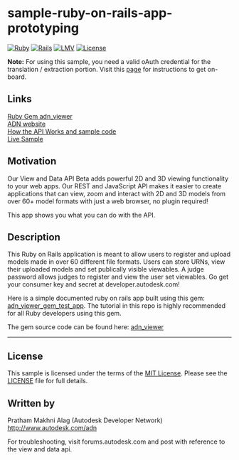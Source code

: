 # sample-ruby-on-rails-app-prototyping

[![Ruby](https://img.shields.io/badge/Ruby-v2.2.2-red.svg)](https://www.ruby-lang.org/en/)
[![Rails](https://img.shields.io/badge/Rails-v4.2.2-brightgreen.svg)](http://rubyonrails.org/)
[![LMV](https://img.shields.io/badge/View%20%26%20Data%20API-v1.2.15-green.svg)](http://developer-autodesk.github.io/)
[![License](http://img.shields.io/:license-mit-blue.svg)](http://opensource.org/licenses/MIT)


<b>Note:</b> For using this sample, you need a valid oAuth credential for the translation / extraction portion.
Visit this [page](https://developer.autodesk.com) for instructions to get on-board.


## Links
[Ruby Gem adn_viewer](https://rubygems.org/gems/adn_viewer) <br />
[ADN website](https://developer.autodesk.com/) <br />
[How the API Works and sample code](https://developer.autodesk.com/api/view-and-data-api/) <br />
[Live Sample](http://developer-autodesk.github.io/LmvQuickStart/) <br />

## Motivation

Our View and Data API Beta adds powerful 2D and 3D viewing functionality to your web apps.
Our REST and JavaScript API makes it easier to create applications that can view, zoom and interact with 2D and
3D models from over 60+ model formats with just a web browser, no plugin required!

This app shows you what you can do with the API.


## Description

This Ruby on Rails application is meant to allow users to register and upload models made in over 60 different file formats. Users can store URNs, view their uploaded models and set publically visible viewables. A judge password allows judges to register and view the user set viewables. Go get your consumer key and secret at developer.autodesk.com!



Here is a simple documented ruby on rails app built using this gem: [adn_viewer_gem_test_app](https://github.com/prathamalag1994/adn_viewer_gem_test_app). The tutorial in this repo is highly recommended for all Ruby developers using this gem. 

The gem source code can be found here: [adn_viewer](https://github.com/Developer-Autodesk/adn_viewer)

--------

## License

This sample is licensed under the terms of the [MIT License](http://opensource.org/licenses/MIT). Please see the [LICENSE](LICENSE) file for full details.


## Written by

Pratham Makhni Alag (Autodesk Developer Network)<br />
http://www.autodesk.com/adn<br />


For troubleshooting, visit forums.autodesk.com and post with reference to the view and data api.
